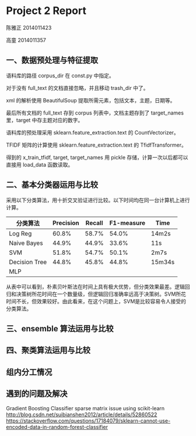 # Project 2 Report

陈雅正	2014011423

高童 	2014011357

## 一、数据预处理与特征提取

语料库的路径 corpus_dir 在 const.py 中指定。

对于没有 full_text 的文档直接忽略，并且移动 trash_dir 中了。

xml 的解析使用 BeautifulSoup 提取所需元素，包括文本，主题，日期等。

最后所有文档的 full_text 存到 corpus 列表中，文档主题存到了 target_names 里，target 中存主题对应的数字。

语料库的预处理采用 sklearn.feature_extraction.text 的 CountVectorizer。

TFIDF 矩阵的计算使用 sklearn.feature_extraction.text 的 TfidfTransformer。

得到的 x_train_tfidf, target, target_names 用 pickle 存储，计算一次以后都可以直接用 load_data 函数读取。

## 二、基本分类器运用与比较

采用以下分类算法，用十折交叉验证进行比较。以下时间均在同一台计算机上进行计算。

| 分类算法          | Precision | Recall | F1-measure | Time   |
| ------------- | --------- | ------ | ---------- | ------ |
| Log Reg       | 60.8%     | 58.7%  | 54.0%      | 14m2s  |
| Naive Bayes   | 44.9%     | 44.9%  | 33.6%      | 11s    |
| SVM           | 51.8%     | 54.7%  | 50.1%      | 2m7s   |
| Decision Tree | 44.8%     | 45.8%  | 44.8%      | 15m34s |
| MLP           |           |        |            |        |

从表中可以看到，朴素贝叶斯法在时间上具有极大优势，但分类效果最差。逻辑回归和决策树所花时间在一个数量级，但逻辑回归准确率远高于决策树。SVM所花时间不长，但效果较好。由此看来，在这个问题上，SVM是比较容易令人接受的分类算法。

## 三、ensemble 算法运用与比较

## 四、聚类算法运用与比较

## 组内分工情况

## 遇到的问题及解决

Gradient Boosting Classifier sparse matrix issue using scikit-learn
http://blog.csdn.net/suibianshen2012/article/details/52860522
https://stackoverflow.com/questions/17184079/sklearn-cannot-use-encoded-data-in-random-forest-classifier